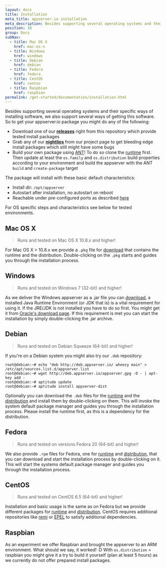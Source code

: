 ```yaml
---
layout: docs
title: Installation
meta_title: appserver.io installation
meta_description: Besides supporting several operating systems and their specific ways of installing software, we also support several ways of getting this software.
position: 10
group: Docs
subNav:
  - title: Mac OS X
    href: mac-os-x
  - title: Windows
    href: windows
  - title: Debian
    href: debian
  - title: Fedora
    href: fedora
  - title: CentOS
    href: centos
  - title: Raspbian
    href: raspbian
permalink: /get-started/documentation/installation.html
---
```


Besides supporting several operating systems and their specific ways of installing software, we
also support several ways of getting this software. So to get your appserver.io package you might
do any of the following:

* Download one of our [**releases**](<https://github.com/appserver-io/appserver/releases>) right from this repository
  which provide tested install packages
* Grab any of our [**nightlies**](<http://builds.appserver.io/>) from our project page to get bleeding edge install
  packages which still might have some bugs
* Build your own package using [ANT](<http://ant.apache.org/>)! To do so clone the
  [runtime](<https://github.com/appserver-io-php/runtime>) first. Then update at least the `os.family` and
  `os.distribution` build properties according to your environment and build the appserver with the ANT `build`
  and `create-package` target

The package will install with these basic default characteristics:

* Install dir: `/opt/appserver`
* Autostart after installation, no autostart on reboot
* Reachable under pre-configured ports as described [here](#basic-usage)

For OS specific steps and characteristics see below for tested environments.

## Mac OS X

> Runs and tested on Mac OS X 10.8.x and higher!

For Mac OS X > 10.8.x we provide a `.pkg` file for [download](https://github.com/appserver-io/appserver/releases/download/1.0.0-rc2/appserver-dist-1.0.0-rc2.33.mac.x86_64.pkg) that contains the runtime and the distribution. Double-clicking on the `.pkg` starts and guides you through the installation process.

## Windows

> Runs and tested on Windows 7 (32-bit) and higher!

As we deliver the Windows appserver as a .jar file you can [download](https://github.com/appserver-io/appserver/releases/download/1.0.0-rc2/appserver-dist-1.0.0-rc2.45.win.x86.jar), a installed Java Runtime Environment (or JDK
that is) is a vital requirement for using it. If the JRE/JDK is not installed you have to do so
first. You might get it from [Oracle's download page](<http://www.oracle.com/technetwork/java/javase/downloads/jre7-downloads-1880261.html>).
If this requirement is met you can start the installation by simply double-clicking the .jar archive.

## Debian

> Runs and tested on Debian Squeeze (64-bit) and higher!

If you're on a Debian system you might also try our `.deb` repository:

```
root@debian:~# echo "deb http://deb.appserver.io/ wheezy main" > /etc/apt/sources.list.d/appserver.list
root@debian:~# wget http://deb.appserver.io/appserver.gpg -O - | apt-key add -
root@debian:~# aptitude update
root@debian:~# aptitude install appserver-dist
```

Optionally you can download the `.deb` files for the [runtime](https://github.com/appserver-io/appserver/releases/download/1.0.0-rc2/appserver-runtime-1.0.0-rc1.17.linux.debian.x86_64.deb) and the [distribution](https://github.com/appserver-io/appserver/releases/download/1.0.0-rc2/appserver-dist-1.0.0-rc2.28.linux.debian.x86_64.deb) and install them by double-clicking on them. This will invoke the system default package manager and guides you through the installation process. Please install the runtime first, as this is a dependency for the distribution.

## Fedora

> Runs and tested on versions Fedora 20 (64-bit) and higher!

We  also provide `.rpm` files for Fedora, one for [runtime](https://github.com/appserver-io/appserver/releases/download/1.0.0-rc2/appserver-runtime-1.0.0-rc1.25.linux.fedora.x86_64.rpm) and [distribution](https://github.com/appserver-io/appserver/releases/download/1.0.0-rc2/appserver-dist-1.0.0-rc2.49.linux.fedora.x86_64.rpm), that you can download and start the installation process by double-clicking on it. This will start the systems default package manager and guides you through the installation process.

## CentOS

> Runs and tested on CentOS 6.5 (64-bit) and higher!

Installation and basic usage is the same as on Fedora but we provide different packages for [runtime](https://github.com/appserver-io/appserver/releases/download/1.0.0-rc2/appserver-runtime-1.0.0-rc1.27.linux.centos.x86_64.rpm) and [distribution](https://github.com/appserver-io/appserver/releases/download/1.0.0-rc2/appserver-dist-1.0.0-rc2.34.linux.centos.x86_64.rpm). CentOS requires additional repositories
like [remi](<http://rpms.famillecollet.com/>) or [EPEL](<http://fedoraproject.org/wiki/EPEL>) to
satisfy additional dependencies.

## Raspbian

As an experiment we offer Raspbian and brought the appserver to an ARM environment. What should
we say, it worked! :D With `os.distribution` = raspbian you might give it a try to build it
yourself (plan at least 5 hours) as we currently do not offer prepared install packages.
